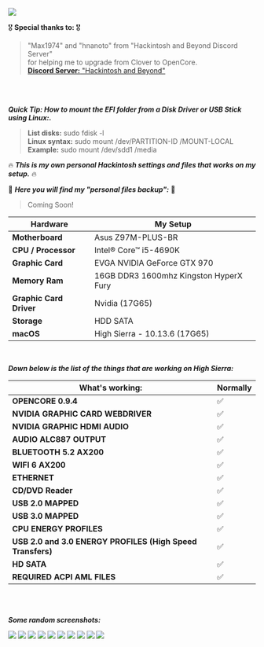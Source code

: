 ![](https://i.imgur.com/SmQeONh.png)

🎖️ **Special thanks to:** 🎖️
<br />
> "Max1974" and "hnanoto" from "Hackintosh and Beyond Discord Server"<br />
> for helping me to upgrade from Clover to OpenCore.<br />
> [**Discord Server:** "Hackintosh and Beyond"](https://discord.gg/Vt5hjrgD)

<br />
<br />

***Quick Tip: How to mount the EFI folder from a Disk Driver or USB Stick using Linux:.***

> **List disks:** sudo fdisk -l <br />
> **Linux syntax:** sudo mount /dev/PARTITION-ID /MOUNT-LOCAL <br />
> **Example:** sudo mount /dev/sdd1 /media <br />


:fire: ***This is my own personal Hackintosh settings and files that works on my setup.*** :fire:

:open_file_folder: ***Here you will find my "personal files backup":*** :open_file_folder:
>Coming Soon!


|Hardware|My Setup|
|---|---|
|**Motherboard**|Asus Z97M-PLUS-BR|
|**CPU / Processor**|Intel® Core™ i5-4690K|
|**Graphic Card**|EVGA NVIDIA GeForce GTX 970|
|**Memory Ram**|16GB DDR3 1600mhz Kingston HyperX Fury|
|**Graphic Card Driver**|Nvidia (17G65)|
|**Storage**|HDD SATA|
|**macOS**|High Sierra - 10.13.6 (17G65)|


<br />

***Down below is the list of the things that are working on High Sierra:*** <br />

|What's working:|Normally|
|---|---|
|**OPENCORE 0.9.4**|:white_check_mark:|
|**NVIDIA GRAPHIC CARD WEBDRIVER**|:white_check_mark:|
|**NVIDIA GRAPHIC HDMI AUDIO**|:white_check_mark:|
|**AUDIO ALC887 OUTPUT**|:white_check_mark:|
|**BLUETOOTH 5.2 AX200**|:white_check_mark:|
|**WIFI 6 AX200**|:white_check_mark:|
|**ETHERNET**|:white_check_mark:|
|**CD/DVD Reader**|:white_check_mark:|
|**USB 2.0 MAPPED**|:white_check_mark:|
|**USB 3.0 MAPPED**|:white_check_mark:|
|**CPU ENERGY PROFILES**|:white_check_mark:|
|**USB 2.0 and 3.0 ENERGY PROFILES (High Speed Transfers)**|:white_check_mark:|
|**HD SATA**|:white_check_mark:|
|**REQUIRED ACPI AML FILES**|:white_check_mark:|

<br />
<br />

***Some random screenshots:*** <br />

![](https://i.imgur.com/XIdyf36.png)
![](https://i.imgur.com/NWdoXPO.png)
![](https://i.imgur.com/WkBCa3o.png)
![](https://i.imgur.com/WhLHB8X.png)
![](https://i.imgur.com/3eLAzbj.png)
![](https://i.imgur.com/eTkJ4hD.png)
![](https://i.imgur.com/TT5N09A.png)
![](https://i.imgur.com/BC75mQ7.png)
![](https://i.imgur.com/oManpM1.png)
![](https://i.imgur.com/1RWSBsg.png)




